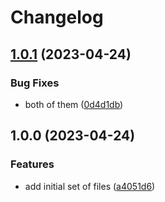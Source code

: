 # Changelog

## [1.0.1](https://github.com/nobbs/image-monorepo-testing/compare/image-a-v1.0.0...image-a-v1.0.1) (2023-04-24)


### Bug Fixes

* both of them ([0d4d1db](https://github.com/nobbs/image-monorepo-testing/commit/0d4d1db6dfdb78f933b3f04fa613a9f621d19dae))

## 1.0.0 (2023-04-24)


### Features

* add initial set of files ([a4051d6](https://github.com/nobbs/image-monorepo-testing/commit/a4051d615d9535a83fb8027fd03debaa3e9e946e))
